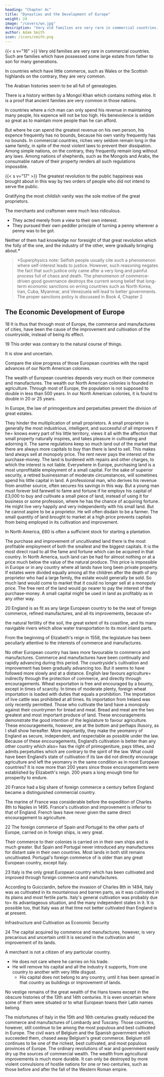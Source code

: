 ```yaml
---
heading: "Chapter 4c"
title: "Dynasties and the Development of Europe"
weight: 24
image: "/covers/wn.jpg"
description: "Very old families are very rare in commercial countries. Such are families which have possessed some large estate from father to son for many generations"
author: Adam Smith
icon: /icons/smith.png
---
```




{{< s v="16" >}} Very old families are very rare in commercial countries. Such are families which have possessed some large estate from father to son for many generations.

In countries which have little commerce, such as Wales or the Scottish highlands on the contrary, they are very common.

The Arabian histories seem to be all full of genealogies.

There is a history written by a Mongol Khan which contains nothing else.
It is a proof that ancient families are very common in those nations.

In countries where a rich man can only spend his revenue in maintaining many people, his expence will not be too high.
His benevolence is seldom so great as to maintain more people than he can afford.

But where he can spend the greatest revenue on his own person, his expence frequently has no bounds, because his own vanity frequently has no bounds.
In commercial countries, riches very seldom remain long in the same family, in spite of the most violent laws to prevent their dissipation.
Among simple nations, on the contrary, they frequently remain long without any laws.
Among nations of shepherds, such as the Mongols and Arabs, the consumable nature of their property renders all such regulations impossible.


{{< s v="17" >}} The greatest revolution to the public happiness was brought about in this way by two orders of people who did not intend to serve the public.

Gratifying the most childish vanity was the sole motive of the great proprietors.

The merchants and craftsmen were much less ridiculous.
- They acted merely from a view to their own interest.
- They pursued their own peddler principle of turning a penny wherever a penny was to be got.

Neither of them had knowledge nor foresight of that great revolution which the folly of the one, and the industry of the other, were gradually bringing about.*

> *Superphysics note: Selfish people usually cite such a phenomenon where self-interest leads to justice. However, such reasoning negates the fact that such justice only came after a very long and painful process full of chaos and death. The phenomenon of commerce-driven good governance destroys the current wrong belief that long-term economic sanctions on erring countries such as North Korea, Iran, Cuba, Myanmar, and Venezuela will lead to better governments. The proper sanctions policy is discussed in Book 4, Chapter 2



## The Economic Development of Europe

18 It is thus that through most of Europe, the commerce and manufactures of cities, have been the cause of the improvement and cultivation of the countryside, instead of being its effect.

19 This order was contrary to the natural course of things.

It is slow and uncertain.

Compare the slow progress of those European countries with the rapid advances of our North American colonies.

The wealth of European countries depends very much on their commerce and manufactures.
The wealth our North American colonies is founded in agriculture.
Through most of Europe, the population is not supposed to double in less than 500 years.
In our North American colonies, it is found to double in 20 or 25 years.

In Europe, the law of primogeniture and perpetuities prevent the division of great estates.

They hinder the multiplication of small proprietors.
    A small proprietor is generally the most industrious, intelligent, and successful of all improvers if he= 
        knows every part of his little territory,
        views it all with the affection that small
        property naturally inspires, and
        takes pleasure in cultivating and adorning it.
The same regulations keep so much land out of the market that there are always more capitals to buy than there is land to sell.
    This makes land always sell at monopoly price.
    The rent never pays the interest of the purchase-money.
    The land is burdened with repairs and other charges, to which the interest is not liable.
Everywhere in Europe, purchasing land is a most unprofitable employment of a small capital.
For the sake of superior security, a retired businessman of moderate circumstances, will sometimes spend his little capital in land.
    A professional man, who derives his revenue from another source, often secures his savings in this way.
    But a young man must forever bid farewell to fame and fortune if he employs his capital of £3,000 to buy and cultivate a small piece of land, instead of using it for business or some profession, where he has the chance of acquiring fortune.
        He might live very happily and very independently with his small land.
        But he cannot aspire to be a proprietor.
        He will often disdain to be a farmer.
The small quantity of land brought to market at a high price prevents capitals from being employed in its cultivation and improvement.

In North America, £60 is often a sufficient stock for starting a plantation.

The purchase and improvement of uncultivated land there is the most profitable employment of both the smallest and the biggest capitals.
    It is the most direct road to all the fame and fortune which can be acquired in that country.
In North America, such land can be had for almost nothing or at a price much below the value of the natural produce.
    This price is impossible in Europe or in any country where all lands have long been private property.
If estates were divided equally among all the children after the death of any proprietor who had a large family, the estate would generally be sold.
    So much land would come to market that it could no longer sell at a monopoly price.
    The free rent of the land would go nearer to pay the interest of the purchase-money.
    A small capital might be used in land as profitably as in any other way.

20 England is as fit as any large European country to be the seat of foreign commerce, refined manufactures, and all its improvements, because of= 

the natural fertility of the soil,
the great extent of its coastline, and
its many navigable rivers which allow water transportation to its most inland parts.

From the beginning of Elizabeth's reign in 1558, the legislature has been peculiarly attentive to the interests of commerce and manufactures.

No other European country has laws more favourable to commerce and manufactures.
    Commerce and manufactures have been continually and rapidly advancing during this period.
    The countryside's cultivation and improvement has been gradually advancing too.
        But it seems to have followed more slowly and at a distance.
        English law favours agriculture= 
            indirectly through the protection of commerce, and
            directly through encouragements.
Wheat exportation is free and encouraged by a bounty, except in times of scarcity.
    In times of moderate plenty, foreign wheat importation is loaded with duties that equals a prohibition.
The importation of live cattle was prohibited at all times.
    Its importation from Ireland was only recently permitted.
    Those who cultivate the land have a monopoly against their countrymen for bread and meat.
        Bread and meat are the two greatest and most important produce of land.
These encouragements demonstrate the good intention of the legislature to favour agriculture.
    These encouragements, however, are at the bottom and perhaps illusory, as I shall show hereafter.
    More importantly, they make the yeomanry of England as secure, independent, and respectable as possible under the law.
Because of these encouragements, England’s cultivation is better than any other country which also= 
    has the right of primogeniture,
    pays tithes, and
    admits perpetuities which are contrary to the spirit of the law.
What could have been England’s state of cultivation if its law did not directly encourage agriculture and left the yeomanry in the same condition as in most European countries?
    It is now more than 200 years since those encouragements were established by Elizabeth's reign.
        200 years a long enough time for prosperity to endure.

20 France had a big share of foreign commerce a century before England became a distinguished commercial country.

The marine of France was considerable before the expedition of Charles 8th to Naples in 1495.
France's cultivation and improvement is inferior to that of England.
French laws have never given the same direct encouragement to agriculture.

22 The foreign commerce of Spain and Portugal to the other parts of Europe, carried on in foreign ships, is very great.

Their commerce to their colonies is carried on in their own ships and is much greater.
But Spain and Portugal never introduced any manufactures for distant sale in their own countries.
Most lands in both still remains uncultivated.
Portugal's foreign commerce of is older than any great European country, except Italy.

23 Italy is the only great European country which has been cultivated and improved through foreign commerce and manufactures.

According to Guicciardin, ​before the invasion of Charles 8th in 1494, Italy was as cultivated in its mountainous and barren parts, as it was cultivated in its plains and most fertile parts.
Italy's general cultivation was probably due to= 
    its advantageous situation, and
    the many independent states in it.
It is possible too, that Italy was at that time not better cultivated than England is at present.

Infrastructure and Cultivation as Economic Security

24 The capital acquired by commerce and manufactures, however, is very precarious and uncertain until it is secured in the cultivation and improvement of its lands.

A merchant is not a citizen of any particular country.
- He does not care where he carries on his trade.
- He will remove his capital and all the industry it supports, from one country to another with very little disgust.
  - His capital does not belong to any country, until it has been spread in that country as buildings or improvement of lands.

No vestige remains of the great wealth of the Hans towns except in the obscure histories of the 13th and 14th centuries. It is even uncertain where some of them were situated or to what European towns their Latin names belong.

The misfortunes of Italy in the 15th and 16th centuries greatly reduced the commerce and manufactures of Lombardy and Tuscany.
    Those countries, however, still continue to be among the most populous and best cultivated in Europe.
The civil wars of Belgium and the Spanish government which succeeded them, chased away Belgium's great commerce.
    Belgium still continues to be one of the richest, best cultivated, and most populous provinces of Europe.
The ordinary revolutions of war and government easily dry up the sources of commercial wealth.
    The wealth from agricultural improvements is much more durable.
        It can only be destroyed by more violent convulsions of hostile nations for one or two centuries, such as those before and after the fall of the Western Roman empire.

